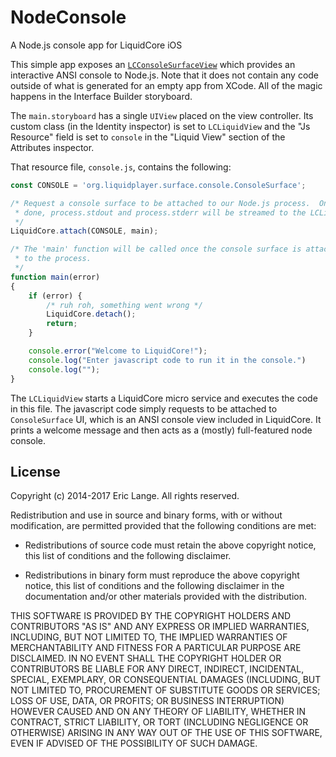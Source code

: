 # NodeConsole
A Node.js console app for LiquidCore iOS

This simple app exposes an [`LCConsoleSurfaceView`](https://github.com/LiquidPlayer/LiquidCore/tree/master/LiquidCoreiOS/LiquidCore/ConsoleView) which provides an interactive
ANSI console to Node.js.  Note that it does not contain any code outside of
what is generated for an empty app from XCode.  All of the magic happens in the Interface Builder storyboard.

The `main.storyboard` has a single `UIView` placed on the view controller.  Its custom class (in the Identity inspector) is
set to `LCLiquidView` and the "Js Resource" field is set to `console` in the "Liquid View" section of the Attributes inspector.

That resource file, `console.js`, contains the following:

```javascript
const CONSOLE = 'org.liquidplayer.surface.console.ConsoleSurface';

/* Request a console surface to be attached to our Node.js process.  Once this is
 * done, process.stdout and process.stderr will be streamed to the LCLiquidView.
 */
LiquidCore.attach(CONSOLE, main);

/* The 'main' function will be called once the console surface is attached
 * to the process.
 */
function main(error)
{
    if (error) {
        /* ruh roh, something went wrong */
        LiquidCore.detach();
        return;
    }

    console.error("Welcome to LiquidCore!");
    console.log("Enter javascript code to run it in the console.")
    console.log("");
}
```

The `LCLiquidView` starts a LiquidCore micro service and executes the code in this file.  The
javascript code simply requests to be attached to `ConsoleSurface` UI, which is an ANSI
console view included in LiquidCore.  It prints a welcome message and then acts as a
(mostly) full-featured node console.

License
-------

 Copyright (c) 2014-2017 Eric Lange. All rights reserved.

 Redistribution and use in source and binary forms, with or without
 modification, are permitted provided that the following conditions are met:

 - Redistributions of source code must retain the above copyright notice, this
 list of conditions and the following disclaimer.

 - Redistributions in binary form must reproduce the above copyright notice,
 this list of conditions and the following disclaimer in the documentation
 and/or other materials provided with the distribution.

 THIS SOFTWARE IS PROVIDED BY THE COPYRIGHT HOLDERS AND CONTRIBUTORS "AS IS"
 AND ANY EXPRESS OR IMPLIED WARRANTIES, INCLUDING, BUT NOT LIMITED TO, THE
 IMPLIED WARRANTIES OF MERCHANTABILITY AND FITNESS FOR A PARTICULAR PURPOSE ARE
 DISCLAIMED. IN NO EVENT SHALL THE COPYRIGHT HOLDER OR CONTRIBUTORS BE LIABLE
 FOR ANY DIRECT, INDIRECT, INCIDENTAL, SPECIAL, EXEMPLARY, OR CONSEQUENTIAL
 DAMAGES (INCLUDING, BUT NOT LIMITED TO, PROCUREMENT OF SUBSTITUTE GOODS OR
 SERVICES; LOSS OF USE, DATA, OR PROFITS; OR BUSINESS INTERRUPTION) HOWEVER
 CAUSED AND ON ANY THEORY OF LIABILITY, WHETHER IN CONTRACT, STRICT LIABILITY,
 OR TORT (INCLUDING NEGLIGENCE OR OTHERWISE) ARISING IN ANY WAY OUT OF THE USE
 OF THIS SOFTWARE, EVEN IF ADVISED OF THE POSSIBILITY OF SUCH DAMAGE.

